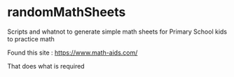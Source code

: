 # randomMathSheets
Scripts and whatnot to generate simple math sheets for Primary School kids to practice math

Found this site : https://www.math-aids.com/

That does what is required 
